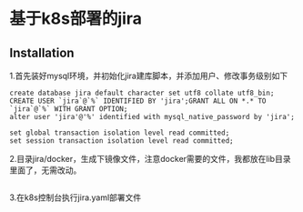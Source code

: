 # 基于k8s部署的jira



## Installation 

1.首先装好mysql环境，并初始化jira建库脚本，并添加用户、修改事务级别如下

```mysql
create database jira default character set utf8 collate utf8_bin;
CREATE USER `jira`@`%` IDENTIFIED BY 'jira';GRANT ALL ON *.* TO `jira`@`%` WITH GRANT OPTION;
alter user 'jira'@'%' identified with mysql_native_password by 'jira';

set global transaction isolation level read committed;
set session transaction isolation level read committed;
```

2.目录jira/docker，生成下镜像文件，注意docker需要的文件，我都放在lib目录里面了，无需改动。

```

```

3.在k8s控制台执行jira.yaml部署文件